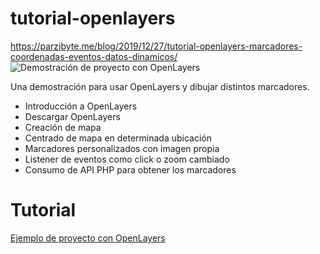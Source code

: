 
# tutorial-openlayers
https://parzibyte.me/blog/2019/12/27/tutorial-openlayers-marcadores-coordenadas-eventos-datos-dinamicos/
![Demostración de proyecto con OpenLayers](https://parzibyte.me/blog/wp-content/uploads/2019/12/Demostraci%C3%B3n-openlayers-con-marcadores-y-coordenadas.gif)

Una demostración para usar OpenLayers y dibujar distintos marcadores.
-   Introducción a OpenLayers
-   Descargar OpenLayers
-   Creación de mapa
-   Centrado de mapa en determinada ubicación
-   Marcadores personalizados con imagen propia
-   Listener de eventos como click o zoom cambiado
-   Consumo de API PHP para obtener los marcadores
# Tutorial
[Ejemplo de proyecto con OpenLayers](https://parzibyte.me/blog/2019/12/27/tutorial-openlayers-marcadores-coordenadas-eventos-datos-dinamicos/)